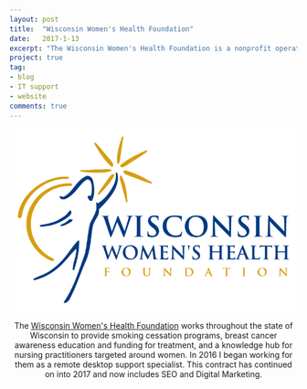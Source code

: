```yaml
---
layout: post
title:  "Wisconsin Women's Health Foundation"
date:   2017-1-13
excerpt: "The Wisconsin Women's Health Foundation is a nonprofit operating in the state of WI."
project: true
tag:
- blog
- IT support
- website
comments: true
---
```


<a href="https://www.wwhf.org/" target="_blank"><img src="../assets/img/wwhf.png"></a>
    
<center>The <a href="https://www.wwhf.org/" target="_blank">Wisconsin Women's Health Foundation</a> works throughout the state of Wisconsin to provide smoking cessation programs, breast cancer awareness education and funding for treatment, and a knowledge hub for nursing practitioners targeted around women. In 2016 I began working for them as a remote desktop support specialist. This contract has continued on into 2017 and now includes SEO and Digital Marketing.</center>

